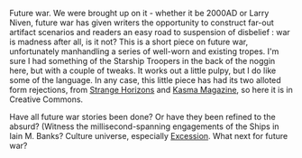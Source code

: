 Future war. We were brought up on it - whether it be 2000AD or Larry
Niven, future war has given writers the opportunity to construct
far-out artifact scenarios and readers an easy road to suspension of
disbelief : war is madness after all, is it not? This is a short piece
on future war, unfortunately manhandling a series of well-worn and
existing tropes. I'm sure I had something of the Starship Troopers in
the back of the noggin here, but with a couple of tweaks. It works out
a little pulpy, but I do like some of the language. In any case, this
little piece has had its two alloted form rejections, from [Strange
Horizons](http://www.strangehorizons.com/) and [Kasma
Magazine](http://www.kasmamagazine.com/), so here it is in Creative
Commons.

Have all future war stories been done? Or have they been refined to
the absurd? (Witness the millisecond-spanning engagements of the Ships
in Iain M. Banks? Culture universe, especially
[Excession](http://en.wikipedia.org/wiki/Excession). What next for
future war?
